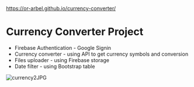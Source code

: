 https://or-arbel.github.io/currency-converter/
# Currency Converter Project

*  Firebase Authentication - Google Signin
*  Currency converter - using API to get currency symbols and conversion
*  Files uploader - using Firebase storage 
*  Date filter - using Bootstrap table


![currency2JPG](https://user-images.githubusercontent.com/61117215/134291535-c32f5b2a-e6c6-4c58-ad43-9b992ba1def5.JPG)
